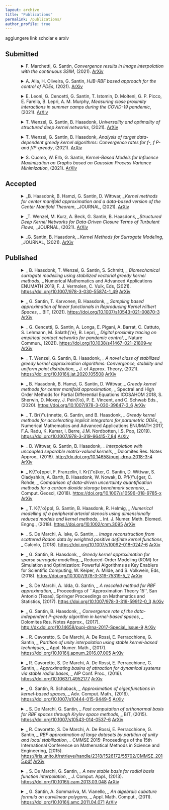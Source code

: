 ```yaml
---
layout: archive
title: "Publications"
permalink: /publications/
author_profile: true
---
```


aggiungere link scholar e arxiv 


## Submitted
<p><details style="margin-left:10%;">

<summary>F. Marchetti, G. Santin, 
<i>Convergence results in image interpolation with the continuous SSIM</i>, (2021). <a href=''> <i class="ai ai-arxiv"></i>ArXiv </a>
</summary>

<small>

<blockquote>
	
</blockquote>

```bibtex:

```
</small>

</details>

</p>



<p><details style="margin-left:10%;">

<summary>A. Alla, H. Oliveira, G. Santin, 
<i>HJB-RBF based approach for the control of PDEs</i>, (2021). <a href='https://arxiv.org/abs/2108.02987'> <i class="ai ai-arxiv"></i>ArXiv </a>
</summary>

<small>

<blockquote>
	
</blockquote>

```bibtex:

```
</small>

</details>

</p>



<p><details style="margin-left:10%;">

<summary>E. Leoni, G. Cencetti, G. Santin, T. Istomin, D. Molteni, G. P. Picco, E. Farella, B. Lepri, A. M. Murphy, 
<i>Measuring close proximity  interactions in summer camps during the COVID-19 pandemic</i>, (2021). <a href='https://arxiv.org/abs/2106.14750'> <i class="ai ai-arxiv"></i>ArXiv </a>
</summary>

<small>

<blockquote>
	
</blockquote>

```bibtex:

```
</small>

</details>

</p>



<p><details style="margin-left:10%;">

<summary>T. Wenzel, G. Santin, B. Haasdonk, 
<i>Universality and optimality of structured deep kernel  networks</i>, (2021). <a href='https://arxiv.org/abs/2105.07228'> <i class="ai ai-arxiv"></i>ArXiv </a>
</summary>

<small>

<blockquote>
	
</blockquote>

```bibtex:

```
</small>

</details>

</p>



<p><details style="margin-left:10%;">

<summary>T. Wenzel, G. Santin, B. Haasdonk, 
<i>Analysis of target data-dependent greedy kernel algorithms: Convergence rates for f-, f P- and  f/P-greedy</i>, (2021). <a href='https://arxiv.org/abs/2105.07411'> <i class="ai ai-arxiv"></i>ArXiv </a>
</summary>

<small>

<blockquote>
	
</blockquote>

```bibtex:

```
</small>

</details>

</p>



<p><details style="margin-left:10%;">

<summary>S. Cuomo, W. Erb, G. Santin, 
<i>Kernel-Based Models for Influence Maximization on Graphs based on Gaussian Process Variance  Minimization</i>, (2021). <a href='https://arxiv.org/abs/2103.01575'> <i class="ai ai-arxiv"></i>ArXiv </a>
</summary>

<small>

<blockquote>
	
</blockquote>

```bibtex:

```
</small>

</details>

</p>



## Accepted
<p><details style="margin-left:10%;">

<summary>_B. Haasdonk, B. Hamzi, G. Santin, D. Wittwar, 
<i>_Kernel methods for center manifold approximation and a data-based version  of the Center Manifold Theorem</i>, 
_JOURNAL, (2021). <a href='_'> <i class="ai ai-doi"> </i></a> <a href='_https://arxiv.org/abs/2012.00338'> <i class="ai ai-arxiv"></i>ArXiv </a>
</summary>

<small>

<blockquote>
_	
</blockquote>

```bibtex:
_
```
</small>

</details>

</p>



<p><details style="margin-left:10%;">

<summary>_T. Wenzel, M. Kurz, A. Beck, G. Santin, B. Haasdonk, 
<i>_Structured Deep Kernel Networks for Data-Driven Closure Terms of  Turbulent Flows</i>, 
_JOURNAL, (2021). <a href='_'> <i class="ai ai-doi"> </i></a> <a href='_https://arxiv.org/abs/2103.13655'> <i class="ai ai-arxiv"></i>ArXiv </a>
</summary>

<small>

<blockquote>
_	
</blockquote>

```bibtex:
_
```
</small>

</details>

</p>



<p><details style="margin-left:10%;">

<summary>_G. Santin, B. Haasdonk, 
<i>_Kernel Methods for Surrogate  Modeling</i>, 
_JOURNAL, (2021). <a href='_'> <i class="ai ai-doi"> </i></a> <a href='_https://arxiv.org/abs/1907.10556'> <i class="ai ai-arxiv"></i>ArXiv </a>
</summary>

<small>

<blockquote>
_	
</blockquote>

```bibtex:
_
```
</small>

</details>

</p>



## Published
<p><details style="margin-left:10%;">

<summary>_ B. Haasdonk, T. Wenzel, G. Santin, S. Schmitt, 
<i>_ Biomechanical surrogate modelling using stabilized vectorial greedy kernel methods</i>, 
_ Numerical Mathematics and Advanced Applications ENUMATH 2019, F. J. Vermolen, C. Vuik, Eds, (2021). <a href='_ https://doi.org/10.1007/978-3-030-55874-1_49'> <i class="ai ai-doi"> </i> https://doi.org/10.1007/978-3-030-55874-1_49</a> <a href='_'> <i class="ai ai-arxiv"></i>ArXiv </a>
</summary>

<small>

<blockquote>
_In recent years, in the setting of radial basis function, the study of approx- imation algorithms has particularly focused on the construction of (stable) bases for the associated Hilbert spaces. One of the ways of describing such spaces and their properties is the study of a particular integral operator and its spectrum. We proposed in a recent work the so-called WSVD basis, which is strictly connected to the eigen-decomposition of this operator and allows to overcome some problems related to the stability of the computation of the approximant for a wide class of radial kernels. Although effective, this basis is computationally expensive to compute. In this paper we discuss a method to improve and compute in a fast way the basis using methods related to Krylov subspaces. After reviewing the connections between the two bases, we concentrate on the properties of the new one, describing its behavior by numerical tests.	
</blockquote>

```bibtex:
_
```
</small>

</details>

</p>



<p><details style="margin-left:10%;">

<summary>_ G. Santin, T. Karvonen, B. Haasdonk, 
<i>_ Sampling based approximation of linear functionals in Reproducing Kernel Hilbert Spaces</i>, 
_ BIT, (2021). <a href='_ https://doi.org/10.1007/s10543-021-00870-3'> <i class="ai ai-doi"> </i> https://doi.org/10.1007/s10543-021-00870-3</a> <a href='_'> <i class="ai ai-arxiv"></i>ArXiv </a>
</summary>

<small>

<blockquote>
_	
</blockquote>

```bibtex:
_
```
</small>

</details>

</p>



<p><details style="margin-left:10%;">

<summary>_ G. Cencetti, G. Santin, A. Longa, E. Pigani, A. Barrat, C. Cattuto, S. Lehmann, M. Salath{\'e}, B. Lepri, 
<i>_ Digital proximity tracing on empirical contact networks for pandemic control</i>, 
_ Nature Commun., (2021). <a href='_ https://doi.org/10.1038/s41467-021-21809-w'> <i class="ai ai-doi"> </i> https://doi.org/10.1038/s41467-021-21809-w</a> <a href='_'> <i class="ai ai-arxiv"></i>ArXiv </a>
</summary>

<small>

<blockquote>
_	
</blockquote>

```bibtex:
_
```
</small>

</details>

</p>



<p><details style="margin-left:10%;">

<summary>_ T. Wenzel, G. Santin, B. Haasdonk, 
<i>_ A novel class of stabilized greedy kernel approximation algorithms: Convergence, stability and uniform point distribution</i>, 
_ J. of Approx. Theory, (2021). <a href='_ https://doi.org/10.1016/j.jat.2020.105508'> <i class="ai ai-doi"> </i> https://doi.org/10.1016/j.jat.2020.105508</a> <a href='_'> <i class="ai ai-arxiv"></i>ArXiv </a>
</summary>

<small>

<blockquote>
_	
</blockquote>

```bibtex:
_
```
</small>

</details>

</p>



<p><details style="margin-left:10%;">

<summary>_ B. Haasdonk, B. Hamzi, G. Santin, D. Wittwar, 
<i>_ Greedy kernel methods for center manifold approximation</i>, 
_ Spectral and High Order Methods for Partial Differential Equations ICOSAHOM 2018, S. Sherwin, D. Moxey, J. Peir{\'o}, P. E. Vincent, and C. Schwab Eds., (2020). <a href='_ https://doi.org/10.1007/978-3-030-39647-3_6'> <i class="ai ai-doi"> </i> https://doi.org/10.1007/978-3-030-39647-3_6</a> <a href='_ '> <i class="ai ai-arxiv"></i>ArXiv </a>
</summary>

<small>

<blockquote>
_	
</blockquote>

```bibtex:
_
```
</small>

</details>

</p>



<p><details style="margin-left:10%;">

<summary>_ T. Br{\"u}nnette, G. Santin, and B. Haasdonk, 
<i>_ Greedy kernel methods for accelerating implicit integrators for parametric ODEs</i>, 
_ Numerical Mathematics and Advanced Applications ENUMATH 2017, F.A. Radu, K. Kumar, I. Berre, J.M. Nordbotten, I.S. Pop, (2019). <a href='_ https://doi.org/10.1007/978-3-319-96415-7_84'> <i class="ai ai-doi"> </i> https://doi.org/10.1007/978-3-319-96415-7_84</a> <a href='_'> <i class="ai ai-arxiv"></i>ArXiv </a>
</summary>

<small>

<blockquote>
_	
</blockquote>

```bibtex:
_
```
</small>

</details>

</p>



<p><details style="margin-left:10%;">

<summary>_ D. Wittwar, G. Santin, B. Haasdonk, 
<i>_ Interpolation with uncoupled separable matrix-valued kernels</i>, 
_ Dolomites Res. Notes Approx., (2018). <a href='_ http://dx.doi.org/10.14658/pupj-drna-2018-3-4'> <i class="ai ai-doi"> </i> http://dx.doi.org/10.14658/pupj-drna-2018-3-4</a> <a href='_'> <i class="ai ai-arxiv"></i>ArXiv </a>
</summary>

<small>

<blockquote>
_	
</blockquote>

```bibtex:
_
```
</small>

</details>

</p>



<p><details style="margin-left:10%;">

<summary>_ K{\"o}ppel, F. Franzelin, I. Kr{\"o}ker, G. Santin, D. Wittwar, S. Oladyshkin, A. Barth, B. Haasdonk, W. Nowak, D. Pfl{\"u}ger, C. Rohde, 
<i>_ Comparison of data-driven uncertainty quantification methods for a carbon dioxide storage benchmark scenario</i>, 
_ Comput. Geosci, (2018). <a href='_ https://doi.org/10.1007/s10596-018-9785-x'> <i class="ai ai-doi"> </i> https://doi.org/10.1007/s10596-018-9785-x</a> <a href='_'> <i class="ai ai-arxiv"></i>ArXiv </a>
</summary>

<small>

<blockquote>
_	
</blockquote>

```bibtex:
_
```
</small>

</details>

</p>



<p><details style="margin-left:10%;">

<summary>_ T. K{\"o}ppl, G. Santin, B. Haasdonk, R. Helmig, 
<i>_ Numerical modelling of a peripheral arterial stenosis using dimensionally  reduced models and kernel methods</i>, 
_ Int. J. Numer. Meth. Biomed. Engng., (2018). <a href='_ https://doi.org/10.1002/cnm.3095'> <i class="ai ai-doi"> </i> https://doi.org/10.1002/cnm.3095</a> <a href='_'> <i class="ai ai-arxiv"></i>ArXiv </a>
</summary>

<small>

<blockquote>
_	
</blockquote>

```bibtex:
_
```
</small>

</details>

</p>



<p><details style="margin-left:10%;">

<summary>_ S. De Marchi, A. Iske, G. Santin, 
<i>_ Image reconstruction from scattered Radon data by weighted positive definite kernel functions</i>, 
_ Calcolo, (2018). <a href='_ https://doi.org/10.1007/s10092-018-0247-6'> <i class="ai ai-doi"> </i> https://doi.org/10.1007/s10092-018-0247-6</a> <a href='_ '> <i class="ai ai-arxiv"></i>ArXiv </a>
</summary>

<small>

<blockquote>
_	
</blockquote>

```bibtex:
_
```
</small>

</details>

</p>



<p><details style="margin-left:10%;">

<summary>_ G. Santin, B. Haasdonk, 
<i>_ Greedy kernel approximation for sparse surrogate modelling</i>, 
_ Reduced-Order Modeling (ROM) for Simulation and Optimization: Powerful Algorithms as Key Enablers for Scientific Computing, W. Keiper, A. Milde, and S. Volkwein, Eds, (2018). <a href='_ https://doi.org/10.1007/978-3-319-75319-5_2'> <i class="ai ai-doi"> </i> https://doi.org/10.1007/978-3-319-75319-5_2</a> <a href='_'> <i class="ai ai-arxiv"></i>ArXiv </a>
</summary>

<small>

<blockquote>
_	
</blockquote>

```bibtex:
_
```
</small>

</details>

</p>



<p><details style="margin-left:10%;">

<summary>_ S. De Marchi, A. Idda, G. Santin, 
<i>_ A rescaled method for RBF approximation</i>, 
_ Proceedings of ``Approximation Theory 15'', San Antonio (Texas), Springer Proceedings on Mathematics and Statistics, (2017). <a href='_ https://doi.org/10.1007/978-3-319-59912-0_3'> <i class="ai ai-doi"> </i> https://doi.org/10.1007/978-3-319-59912-0_3</a> <a href='_'> <i class="ai ai-arxiv"></i>ArXiv </a>
</summary>

<small>

<blockquote>
_	
</blockquote>

```bibtex:
_
```
</small>

</details>

</p>



<p><details style="margin-left:10%;">

<summary>_ G. Santin, B. Haasdonk, 
<i>_ Convergence rate of the data-independent P-greedy algorithm in kernel-based spaces</i>, 
_ Dolomites Res. Notes Approx., (2017). <a href='_ http://dx.doi.org/10.14658/pupj-drna-2017-Special_Issue-9'> <i class="ai ai-doi"> </i> http://dx.doi.org/10.14658/pupj-drna-2017-Special_Issue-9</a> <a href='_'> <i class="ai ai-arxiv"></i>ArXiv </a>
</summary>

<small>

<blockquote>
_	
</blockquote>

```bibtex:
_
```
</small>

</details>

</p>



<p><details style="margin-left:10%;">

<summary>_ R. Cavoretto, S. De Marchi, A. De Rossi, E. Perracchione, G. Santin, 
<i>_ Partition of unity interpolation using stable kernel-based techniques</i>, 
_ Appl. Numer. Math., (2017). <a href='_ https://doi.org/10.1016/j.apnum.2016.07.005'> <i class="ai ai-doi"> </i> https://doi.org/10.1016/j.apnum.2016.07.005</a> <a href='_'> <i class="ai ai-arxiv"></i>ArXiv </a>
</summary>

<small>

<blockquote>
_	
</blockquote>

```bibtex:
_
```
</small>

</details>

</p>



<p><details style="margin-left:10%;">

<summary>_ R. Cavoretto, S. De Marchi, A. De Rossi, E. Perracchione, G. Santin, 
<i>_ Approximating basins of attraction for dynamical systems via stable radial bases</i>, 
_ AIP Conf. Proc., (2016). <a href='_ https://doi.org/10.1063/1.4952177'> <i class="ai ai-doi"> </i> https://doi.org/10.1063/1.4952177</a> <a href='_'> <i class="ai ai-arxiv"></i>ArXiv </a>
</summary>

<small>

<blockquote>
_	
</blockquote>

```bibtex:
_
```
</small>

</details>

</p>



<p><details style="margin-left:10%;">

<summary>_ G. Santin, R. Schaback, 
<i>_ Approximation of eigenfunctions in kernel-based spaces</i>, 
_ Adv. Comput. Math., (2016). <a href='_ https://doi.org/10.1007/s10444-015-9449-5'> <i class="ai ai-doi"> </i> https://doi.org/10.1007/s10444-015-9449-5</a> <a href='_'> <i class="ai ai-arxiv"></i>ArXiv </a>
</summary>

<small>

<blockquote>
_	
</blockquote>

```bibtex:
_
```
</small>

</details>

</p>



<p><details style="margin-left:10%;">

<summary>_ S. De Marchi, G. Santin, 
<i>_ Fast computation of orthonormal basis for RBF spaces through Krylov space methods</i>, 
_ BIT, (2015). <a href='_ https://doi.org/10.1007/s10543-014-0537-6'> <i class="ai ai-doi"> </i> https://doi.org/10.1007/s10543-014-0537-6</a> <a href='_'> <i class="ai ai-arxiv"></i>ArXiv </a>
</summary>

<small>

<blockquote>
_	
</blockquote>

```bibtex:
_
```
</small>

</details>

</p>



<p><details style="margin-left:10%;">

<summary>_ R. Cavoretto, S. De Marchi, A. De Rossi, E. Perracchione, G. Santin, 
<i>_ RBF approximation of large datasets by partition of unity and local stabilization</i>, 
_ CMMSE 2015: Proceedings of the 15th International Conference on  Mathematical Methods in Science and Engineering, (2015). <a href='_ https://iris.unito.it/retrieve/handle/2318/1526172/55702/CMMSE_2015.pdf'> <i class="ai ai-doi"> </i> https://iris.unito.it/retrieve/handle/2318/1526172/55702/CMMSE_2015.pdf</a> <a href='_'> <i class="ai ai-arxiv"></i>ArXiv </a>
</summary>

<small>

<blockquote>
_	
</blockquote>

```bibtex:
_
```
</small>

</details>

</p>



<p><details style="margin-left:10%;">

<summary>_ S. De Marchi, G. Santin, 
<i>_ A new stable basis for radial basis function interpolation</i>, 
_ J. Comput. Appl., (2013). <a href='_ https://doi.org/10.1016/j.cam.2013.03.048'> <i class="ai ai-doi"> </i> https://doi.org/10.1016/j.cam.2013.03.048</a> <a href='_'> <i class="ai ai-arxiv"></i>ArXiv </a>
</summary>

<small>

<blockquote>
_	
</blockquote>

```bibtex:
_
```
</small>

</details>

</p>



<p><details style="margin-left:10%;">

<summary>_ G. Santin, A. Sommariva, M. Vianello, 
<i>_ An algebraic cubature formula on curvilinear polygons</i>, 
_ Appl. Math. Comput., (2011). <a href='_ https://doi.org/10.1016/j.amc.2011.04.071'> <i class="ai ai-doi"> </i> https://doi.org/10.1016/j.amc.2011.04.071</a> <a href='_'> <i class="ai ai-arxiv"></i>ArXiv </a>
</summary>

<small>

<blockquote>
_	
</blockquote>

```bibtex:
_
```
</small>

</details>

</p>



